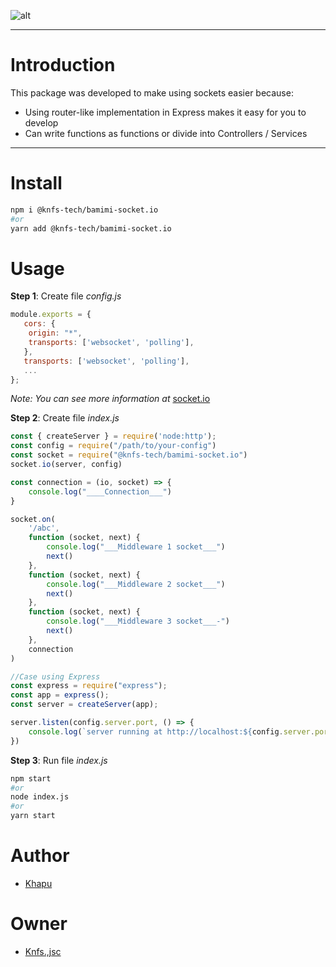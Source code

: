 ![alt]("https://github.com/knfs-jsc/bamimi-socket.io/docs/images/logo-background.png")


---
# Introduction

This package was developed to make using sockets easier because:
 * Using router-like implementation in Express makes it easy for you to develop
 * Can write functions as functions or divide into Controllers / Services
 
---

# Install
```bash
npm i @knfs-tech/bamimi-socket.io
#or
yarn add @knfs-tech/bamimi-socket.io
```

# Usage

**Step 1**: Create file *config.js*
```js
module.exports = {
   cors: {
   	origin: "*",
   	transports: ['websocket', 'polling'],
   },
   transports: ['websocket', 'polling'],
   ...
};

```

*Note: You can see more information at* [socket.io](https://socket.io/docs/v4/)

**Step 2**: Create file *index.js*
```js
const { createServer } = require('node:http');
const config = require("/path/to/your-config")
const socket = require("@knfs-tech/bamimi-socket.io")
socket.io(server, config)

const connection = (io, socket) => {
	console.log("____Connection___")
}

socket.on(
	'/abc', 
	function (socket, next) {
		console.log("___Middleware 1 socket___")
		next()
	}, 
	function (socket, next) {
		console.log("___Middleware 2 socket___")
		next()
	}, 
	function (socket, next) {
		console.log("___Middleware 3 socket___-")
		next()
	}, 
	connection
)

//Case using Express
const express = require("express");
const app = express();
const server = createServer(app);

server.listen(config.server.port, () => {
	console.log(`server running at http://localhost:${config.server.port}`);
})
```
**Step 3**: Run file *index.js*
```bash
npm start
#or
node index.js
#or
yarn start
```

# Author
* [Khapu](https://github.com/khapu9260)
  
# Owner
* [Knfs.,jsc](https://github.com/knfs-jsc)
